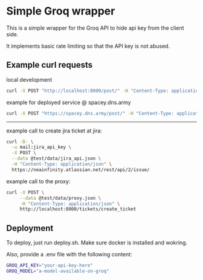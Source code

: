 # Simple Groq wrapper

This is a simple wrapper for the Groq API to hide api key from the client side.

It implements basic rate limiting so that the API key is not abused.


## Example curl requests
local development
```bash
curl -X POST "http://localhost:8000/post/" -H "Content-Type: application/x-www-form-urlencoded" -d "query=Can you provide me with a cake recipe?"
```

example for deployed service @ spacey.dns.army
```bash
curl -X POST "https://spacey.dns.army/post/" -H "Content-Type: application/x-www-form-urlencoded" -d "query=Can you provide me with a cake recipe?"
```


-------
example call to create jira ticket at jira:

```bash
curl -D- \
  -u mail:jira_api_key \
  -X POST \
  --data @test/data/jira_api.json \
  -H "Content-Type: application/json" \
  https://neainfinity.atlassian.net/rest/api/2/issue/
```

example call to the proxy:

```bash
curl -X POST \
     --data @test/data/proxy.json \
     -H "Content-Type: application/json" \
     http://localhost:8000/tickets/create_ticket   
```


## Deployment
To deploy, just run deploy.sh. Make sure docker is installed and wokring.

Also, provide a .env file with the following content:
```bash
GROQ_API_KEY="your-api-key-here"
GROQ_MODEL="a-model-available-on-groq"
```
